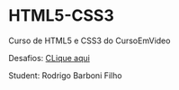 # HTML5-CSS3
 Curso de HTML5 e CSS3 do CursoEmVideo
 
 Desafios: <a href="HTML5-CSS3/Desafios">CLique aqui</a>

 Student: Rodrigo Barboni Filho
